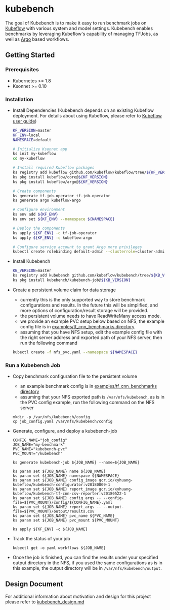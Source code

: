 # kubebench

The goal of Kubebench is to make it easy to run benchmark jobs on [Kubeflow](https://github.com/kubeflow/kubeflow) with various system and model settings. Kubebench enables benchmarks by leveraging Kubeflow's capability of managing TFJobs, as well as [Argo](https://github.com/argoproj/argo) based workflows.


## Getting Started

### Prerequisites

  - Kubernetes >= 1.8
  - Ksonnet >= 0.10

### Installation

  - Install Dependencies (Kubebench depends on an existing Kubeflow deployment. For details about using Kubeflow, please refer to [Kubeflow user guide](https://github.com/kubeflow/kubeflow/blob/master/user_guide.md))

    ```bash
    KF_VERSION=master
    KF_ENV=local
    NAMESPACE=default

    # Initialize Ksonnet app
    ks init my-kubeflow
    cd my-kubeflow

    # Install required Kubeflow packages
    ks registry add kubeflow github.com/kubeflow/kubeflow/tree/${KF_VERSION}/kubeflow
    ks pkg install kubeflow/core@${KF_VERSION}
    ks pkg install kubeflow/argo@${KF_VERSION}

    # Create components
    ks generate tf-job-operator tf-job-operator
    ks generate argo kubeflow-argo

    # Configure environment
    ks env add ${KF_ENV}
    ks env set ${KF_ENV} --namespace ${NAMESPACE}

    # Deploy the components
    ks apply ${KF_ENV} -c tf-job-operator
    ks apply ${KF_ENV} -c kubeflow-argo

    # Configure service account to grant Argo more privileges
    kubectl create rolebinding default-admin --clusterrole=cluster-admin --serviceaccount=default:default
    ```

  - Install Kubebench

    ```bash
    KB_VERSION=master
    ks registry add kubebench github.com/kubeflow/kubebench/tree/${KB_VERSION}/kubebench
    ks pkg install kubebench/kubebench-job@${KB_VERSION}
    ```

  - Create a persistent volume claim for data storage
    - currently this is the only supported way to store benchmark configurations and results. In the future this will be simplified, and more options of configuration/result storage will be provided.
    - the persistent volume needs to have ReadWriteMany access mode.
    - we provide an example PVC setup below based on NFS, the example config file is in [examples/tf_cnn_benchmarks directory](https://github.com/kubeflow/kubebench/blob/master/examples/tf_cnn_benchmarks/nfs_pvc.yaml)
    - assuming that you have NFS setup, edit the example config file with the right server address and exported path of your NFS server, then run the following command

    ```bash
    kubectl create -f nfs_pvc.yaml --namespace ${NAMESPACE}
    ```

### Run a Kubebench Job

  - Copy benchmark configuration file to the persistent volume
    - an example benchmark config is in [examples/tf_cnn_benchmarks directory](https://github.com/kubeflow/kubebench/blob/master/examples/tf_cnn_benchmarks/job_config.yaml)
    - assuming that your NFS exported path is `/var/nfs/kubebench`, as is in the PVC config example, run the following command on the NFS server

    ```
    mkdir -p /var/nfs/kubebench/config
    cp job_config.yaml /var/nfs/kubebench/config
    ```

  - Generate, configure, and deploy a kubebench-job

    ```
    CONFIG_NAME="job_config"
    JOB_NAME="my-benchmark"
    PVC_NAME="kubebench-pvc"
    PVC_MOUNT="/kubebench"

    ks generate kubebench-job ${JOB_NAME} --name=${JOB_NAME}

    ks param set ${JOB_NAME} name ${JOB_NAME}
    ks param set ${JOB_NAME} namespace ${NAMESPACE}
    ks param set ${JOB_NAME} config_image gcr.io/xyhuang-kubeflow/kubebench-configurator:v20180809-1
    ks param set ${JOB_NAME} report_image gcr.io/xyhuang-kubeflow/kubebench-tf-cnn-csv-reporter:v20180522-1
    ks param set ${JOB_NAME} config_args -- --config-file=${PVC_MOUNT}/config/${CONFIG_NAME}.yaml
    ks param set ${JOB_NAME} report_args -- --output-file=${PVC_MOUNT}/output/results.csv
    ks param set ${JOB_NAME} pvc_name ${PVC_NAME}
    ks param set ${JOB_NAME} pvc_mount ${PVC_MOUNT}

    ks apply ${KF_ENV} -c ${JOB_NAME}
    ```

  - Track the status of your job

    ```
    kubectl get -o yaml workflows ${JOB_NAME}
    ```

  - Once the job is finished, you can find the results under your specified output directory in the NFS, if you used the same configurations as is in this example, the output directory will be in `/var/nfs/kubebench/output`.

## Design Document

For additional information about motivation and design for this project please refer to [kubebench_design.md](./doc/kubebench_design.md)
